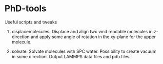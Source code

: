 # PhD-tools
Useful scripts and tweaks

1) displacemolecules:
Displace and align two vmd readable molecules in z-direction 
and apply some angle of rotation in the xy-plane for the
upper molecule.

2) solvate:
Solvate molecules with SPC water.
Possibility to create vacuum in some direction.
Output LAMMPS data files and pdb files.
